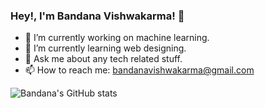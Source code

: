 ### Hey!, I'm Bandana Vishwakarma! 👋



- 🔭 I’m currently working on machine learning.
- 🌱 I’m currently learning web designing.
- 💬 Ask me about any tech related stuff.
- 📫 How to reach me: bandanavishwakarma@gmail.com

![Bandana's GitHub stats](https://github-readme-stats.vercel.app/api?username=BandanaVishwakarma&theme=radical&align="middle")
